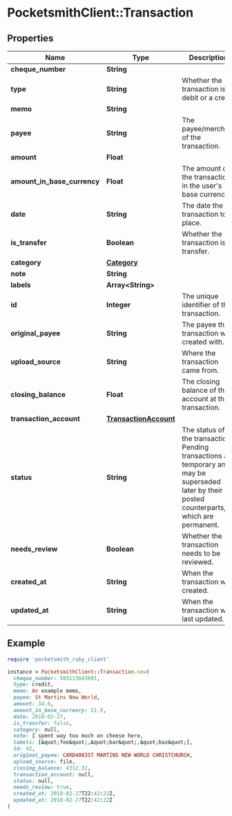 # PocketsmithClient::Transaction

## Properties

| Name | Type | Description | Notes |
| ---- | ---- | ----------- | ----- |
| **cheque_number** | **String** |  | [optional] |
| **type** | **String** | Whether the transaction is a debit or a credit | [optional] |
| **memo** | **String** |  | [optional] |
| **payee** | **String** | The payee/merchant of the transaction. | [optional] |
| **amount** | **Float** |  | [optional] |
| **amount_in_base_currency** | **Float** | The amount of the transaction in the user&#39;s base currency. | [optional] |
| **date** | **String** | The date the transaction took place. | [optional] |
| **is_transfer** | **Boolean** | Whether the transaction is a transfer. | [optional] |
| **category** | [**Category**](Category.md) |  | [optional] |
| **note** | **String** |  | [optional] |
| **labels** | **Array&lt;String&gt;** |  | [optional] |
| **id** | **Integer** | The unique identifier of the transaction. | [optional] |
| **original_payee** | **String** | The payee the transaction was created with. | [optional] |
| **upload_source** | **String** | Where the transaction came from. | [optional] |
| **closing_balance** | **Float** | The closing balance of the account at the transaction. | [optional] |
| **transaction_account** | [**TransactionAccount**](TransactionAccount.md) |  | [optional] |
| **status** | **String** | The status of the transaction. Pending transactions are temporary and may be superseded later by their posted counterparts, which are permanent. | [optional] |
| **needs_review** | **Boolean** | Whether the transaction needs to be reviewed. | [optional] |
| **created_at** | **String** | When the transaction was created. | [optional] |
| **updated_at** | **String** | When the transaction was last updated. | [optional] |

## Example

```ruby
require 'pocketsmith_ruby_client'

instance = PocketsmithClient::Transaction.new(
  cheque_number: 503113643691,
  type: credit,
  memo: An example memo,
  payee: St Martins New World,
  amount: 34.6,
  amount_in_base_currency: 51.9,
  date: 2018-02-27,
  is_transfer: false,
  category: null,
  note: I spent way too much on cheese here,
  labels: [&quot;foo&quot;,&quot;bar&quot;,&quot;baz&quot;],
  id: 42,
  original_payee: CARD4083ST MARTINS NEW WORLD CHRISTCHURCH,
  upload_source: file,
  closing_balance: 4312.32,
  transaction_account: null,
  status: null,
  needs_review: true,
  created_at: 2018-02-27T22:42:22Z,
  updated_at: 2018-02-27T22:42:22Z
)
```

